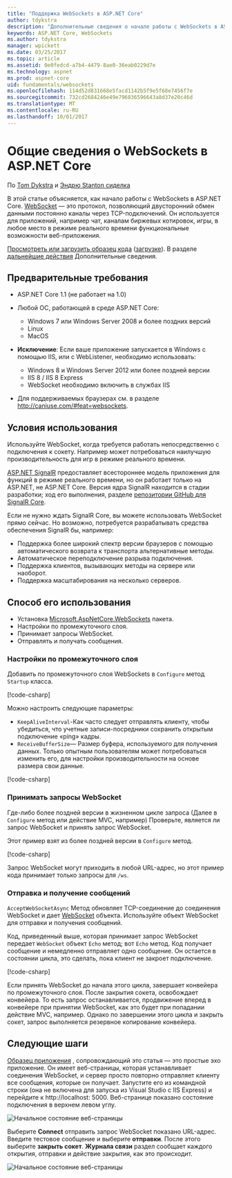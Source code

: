 ```yaml
---
title: "Поддержка WebSockets в ASP.NET Core"
author: tdykstra
description: "Дополнительные сведения о начале работы с WebSockets в ASP.NET Core."
keywords: ASP.NET Core, WebSockets
ms.author: tdykstra
manager: wpickett
ms.date: 03/25/2017
ms.topic: article
ms.assetid: 0e0fedcd-a7b4-4479-8ae0-36eab0229d7e
ms.technology: aspnet
ms.prod: aspnet-core
uid: fundamentals/websockets
ms.openlocfilehash: 114d52d831668e5facd1142b5f9e5f68e7456f7e
ms.sourcegitcommit: 732cd2684246e49e796836596643a8d37e20c46d
ms.translationtype: MT
ms.contentlocale: ru-RU
ms.lasthandoff: 10/01/2017
---
```

# <a name="introduction-to-websockets-in-aspnet-core"></a>Общие сведения о WebSockets в ASP.NET Core

По [Tom Dykstra](https://github.com/tdykstra) и [Эндрю Stanton сиделка](https://github.com/anurse)

В этой статье объясняется, как начало работы с WebSockets в ASP.NET Core. [WebSocket](https://wikipedia.org/wiki/WebSocket) — это протокол, позволяющий двусторонний обмен данными постоянно каналы через TCP-подключений. Он используется для приложений, например чат, каналам биржевых котировок, игры, в любое место в режиме реального времени функциональные возможности веб-приложения.

[Просмотреть или загрузить образец кода](https://github.com/aspnet/Docs/tree/master/aspnetcore/fundamentals/websockets/sample) ([загрузке](xref:tutorials/index#how-to-download-a-sample)). В разделе [дальнейшие действия](#next-steps) Дополнительные сведения.


## <a name="prerequisites"></a>Предварительные требования

* ASP.NET Core 1.1 (не работает на 1.0)
* Любой ОС, работающей в среде ASP.NET Core:
  
  * Windows 7 или Windows Server 2008 и более поздних версий
  * Linux
  * MacOS

* **Исключение**: Если ваше приложение запускается в Windows с помощью IIS, или с WebListener, необходимо использовать:

  * Windows 8 и Windows Server 2012 или более поздней версии
  * IIS 8 / IIS 8 Express
  * WebSocket необходимо включить в службах IIS

* Для поддерживаемых браузерах см. в разделе http://caniuse.com/#feat=websockets.

## <a name="when-to-use-it"></a>Условия использования

Используйте WebSocket, когда требуется работать непосредственно с подключения к сокету. Например может потребоваться наилучшую производительность для игр в режиме реального времени.

[ASP.NET SignalR](https://docs.microsoft.com/aspnet/signalr/overview/getting-started/introduction-to-signalr) предоставляет всестороннее модель приложения для функций в режиме реального времени, но он работает только на ASP.NET, не ASP.NET Core. Версия ядра SignalR находится в стадии разработки; ход его выполнения, разделе [репозитории GitHub для SignalR Core](https://github.com/aspnet/SignalR).

Если не нужно ждать SignalR Core, вы можете использовать WebSocket прямо сейчас. Но возможно, потребуется разрабатывать средства обеспечения SignalR бы, например:

* Поддержка более широкий спектр версии браузеров с помощью автоматического возврата к транспорта альтернативные методы.
* Автоматическое переподключение разрыва подключения.
* Поддержка клиентов, вызывающих методы на сервере или наоборот.
* Поддержка масштабирования на несколько серверов.

## <a name="how-to-use-it"></a>Способ его использования

* Установка [Microsoft.AspNetCore.WebSockets](https://www.nuget.org/packages/Microsoft.AspNetCore.WebSockets/) пакета.
* Настройки по промежуточного слоя.
* Принимает запросы WebSocket.
* Отправлять и получать сообщения.

### <a name="configure-the-middleware"></a>Настройки по промежуточного слоя

Добавить по промежуточного слоя WebSockets в `Configure` метод `Startup` класса.

[!code-csharp[](websockets/sample/Startup.cs?name=UseWebSockets)]

Можно настроить следующие параметры:

* `KeepAliveInterval`-Как часто следует отправлять клиенту, чтобы убедиться, что учетные записи-посредники сохранить открытым подключение «ping» кадры.
* `ReceiveBufferSize`— Размер буфера, используемого для получения данных. Только опытным пользователям может потребоваться изменить его, для настройки производительности на основе размера свои данные.

[!code-csharp[](websockets/sample/Startup.cs?name=UseWebSocketsOptions)]

### <a name="accept-websocket-requests"></a>Принимать запросы WebSocket

Где-либо более поздней версии в жизненном цикле запроса (Далее в `Configure` метод или действие MVC, например) Проверьте, является ли запрос WebSocket и принять запрос WebSocket.

Этот пример взят из более поздней версии в `Configure` метод.

[!code-csharp[](websockets/sample/Startup.cs?name=AcceptWebSocket&highlight=7)]

Запрос WebSocket могут приходить в любой URL-адрес, но этот пример кода принимает только запросы для `/ws`.

### <a name="send-and-receive-messages"></a>Отправка и получение сообщений

`AcceptWebSocketAsync` Метод обновляет TCP-соединение до соединения WebSocket и дает [WebSocket](https://docs.microsoft.com/dotnet/core/api/system.net.websockets.websocket) объекта. Используйте объект WebSocket для отправки и получения сообщений.

Код, приведенный выше, которая принимает запрос WebSocket передает `WebSocket` объект `Echo` метод; вот `Echo` метод. Код получает сообщение и немедленно отправляет одно сообщение. Он остается в состоянии цикла, это сделать, пока клиент не закроет подключение. 

[!code-csharp[](websockets/sample/Startup.cs?name=Echo)]

Если принять WebSocket до начала этого цикла, завершает конвейера по промежуточного слоя.  После закрытия сокета, освобождает конвейера. То есть запрос останавливается, продвижение вперед в конвейере при принятии WebSocket, как это будет при попадании действие MVC, например.  Однако по завершении этого цикла и закрыть сокет, запрос выполняется резервное копирование конвейера.

## <a name="next-steps"></a>Следующие шаги

[Образец приложения](https://github.com/aspnet/Docs/tree/master/aspnetcore/fundamentals/websockets/sample) , сопровождающий это статья — это простые эхо приложение. Он имеет веб-страницы, которая устанавливает соединения WebSocket, и сервер просто повторно отправляет клиенту все сообщения, которые он получает. Запустите его из командной строки (она не включена для запуска из Visual Studio с IIS Express) и перейдите к http://localhost: 5000. Веб-странице показано состояние подключения в верхнем левом углу.

![Начальное состояние веб-страницы](websockets/_static/start.png)

Выберите **Connect** отправить запрос WebSocket показано URL-адрес.  Введите тестовое сообщение и выберите **отправки**. После этого выберите **закрыть сокет**. **Журнала связи** раздел сообщает каждого открытия, отправки и действие закрытия, как это происходит.

![Начальное состояние веб-страницы](websockets/_static/end.png)
